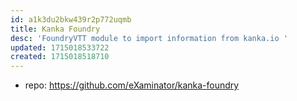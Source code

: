 ```yaml
---
id: a1k3du2bkw439r2p772uqmb
title: Kanka Foundry
desc: 'FoundryVTT module to import information from kanka.io '
updated: 1715018533722
created: 1715018518710
---
```


- repo: https://github.com/eXaminator/kanka-foundry